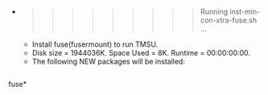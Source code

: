 * >>>>>>>>> Running inst-min-con-xtra-fuse.sh ...
  * Install fuse(fusermount) to run TMSU.
  * Disk size = 1944036K. Space Used = 8K. Runtime = 00:00:00:00.
  * The following NEW packages will be installed:
  ```bash
fuse*
  ```
